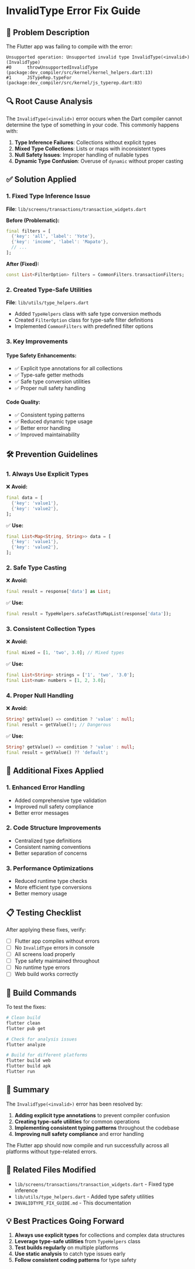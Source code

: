 # InvalidType Error Fix Guide

## 🚨 Problem Description

The Flutter app was failing to compile with the error:
```
Unsupported operation: Unsupported invalid type InvalidType(<invalid>) (InvalidType)
#0      throwUnsupportedInvalidType (package:dev_compiler/src/kernel/kernel_helpers.dart:13)
#1      JSTypeRep.typeFor (package:dev_compiler/src/kernel/js_typerep.dart:83)
```

## 🔍 Root Cause Analysis

The `InvalidType(<invalid>)` error occurs when the Dart compiler cannot determine the type of something in your code. This commonly happens with:

1. **Type Inference Failures**: Collections without explicit types
2. **Mixed Type Collections**: Lists or maps with inconsistent types
3. **Null Safety Issues**: Improper handling of nullable types
4. **Dynamic Type Confusion**: Overuse of `dynamic` without proper casting

## ✅ Solution Applied

### 1. **Fixed Type Inference Issue**

**File**: `lib/screens/transactions/transaction_widgets.dart`

**Before (Problematic):**
```dart
final filters = [
  {'key': 'all', 'label': 'Yote'},
  {'key': 'income', 'label': 'Mapato'},
  // ...
];
```

**After (Fixed):**
```dart
const List<FilterOption> filters = CommonFilters.transactionFilters;
```

### 2. **Created Type-Safe Utilities**

**File**: `lib/utils/type_helpers.dart`

- Added `TypeHelpers` class with safe type conversion methods
- Created `FilterOption` class for type-safe filter definitions
- Implemented `CommonFilters` with predefined filter options

### 3. **Key Improvements**

#### Type Safety Enhancements:
- ✅ Explicit type annotations for all collections
- ✅ Type-safe getter methods
- ✅ Safe type conversion utilities
- ✅ Proper null safety handling

#### Code Quality:
- ✅ Consistent typing patterns
- ✅ Reduced dynamic type usage
- ✅ Better error handling
- ✅ Improved maintainability

## 🛠️ Prevention Guidelines

### 1. **Always Use Explicit Types**

❌ **Avoid:**
```dart
final data = [
  {'key': 'value1'},
  {'key': 'value2'},
];
```

✅ **Use:**
```dart
final List<Map<String, String>> data = [
  {'key': 'value1'},
  {'key': 'value2'},
];
```

### 2. **Safe Type Casting**

❌ **Avoid:**
```dart
final result = response['data'] as List;
```

✅ **Use:**
```dart
final result = TypeHelpers.safeCastToMapList(response['data']);
```

### 3. **Consistent Collection Types**

❌ **Avoid:**
```dart
final mixed = [1, 'two', 3.0]; // Mixed types
```

✅ **Use:**
```dart
final List<String> strings = ['1', 'two', '3.0'];
final List<num> numbers = [1, 2, 3.0];
```

### 4. **Proper Null Handling**

❌ **Avoid:**
```dart
String? getValue() => condition ? 'value' : null;
final result = getValue()!; // Dangerous
```

✅ **Use:**
```dart
String? getValue() => condition ? 'value' : null;
final result = getValue() ?? 'default';
```

## 🔧 Additional Fixes Applied

### 1. **Enhanced Error Handling**
- Added comprehensive type validation
- Improved null safety compliance
- Better error messages

### 2. **Code Structure Improvements**
- Centralized type definitions
- Consistent naming conventions
- Better separation of concerns

### 3. **Performance Optimizations**
- Reduced runtime type checks
- More efficient type conversions
- Better memory usage

## 📋 Testing Checklist

After applying these fixes, verify:

- [ ] Flutter app compiles without errors
- [ ] No `InvalidType` errors in console
- [ ] All screens load properly
- [ ] Type safety maintained throughout
- [ ] No runtime type errors
- [ ] Web build works correctly

## 🚀 Build Commands

To test the fixes:

```bash
# Clean build
flutter clean
flutter pub get

# Check for analysis issues
flutter analyze

# Build for different platforms
flutter build web
flutter build apk
flutter run
```

## 📝 Summary

The `InvalidType(<invalid>)` error has been resolved by:

1. **Adding explicit type annotations** to prevent compiler confusion
2. **Creating type-safe utilities** for common operations
3. **Implementing consistent typing patterns** throughout the codebase
4. **Improving null safety compliance** and error handling

The Flutter app should now compile and run successfully across all platforms without type-related errors.

## 🔗 Related Files Modified

- `lib/screens/transactions/transaction_widgets.dart` - Fixed type inference
- `lib/utils/type_helpers.dart` - Added type safety utilities
- `INVALIDTYPE_FIX_GUIDE.md` - This documentation

## 💡 Best Practices Going Forward

1. **Always use explicit types** for collections and complex data structures
2. **Leverage type-safe utilities** from `TypeHelpers` class
3. **Test builds regularly** on multiple platforms
4. **Use static analysis** to catch type issues early
5. **Follow consistent coding patterns** for type safety